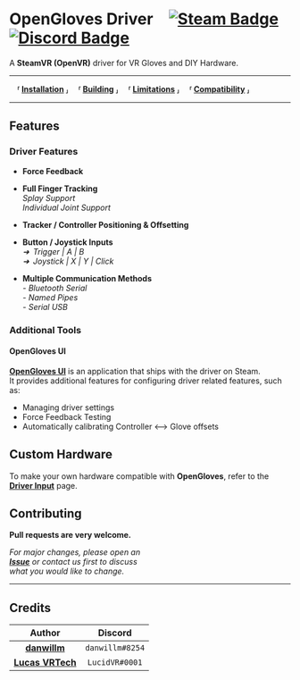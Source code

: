 # OpenGloves Driver [![Steam Badge]][Steam] [![Discord Badge]][Discord]

A **SteamVR (OpenVR)** driver for VR Gloves and DIY Hardware.<br>

---

 **⸢ [Installation] ⸥**
 **⸢ [Building] ⸥**
 **⸢ [Limitations] ⸥**
 **⸢ [Compatibility] ⸥**

---

## Features

### Driver Features

- **Force Feedback**

- **Full Finger Tracking** <br>
    *Splay Support* <br>
    *Individual Joint Support*

- **Tracker / Controller Positioning & Offsetting** <br>

- **Button / Joystick Inputs** <br>
    *➜ Trigger | A | B* <br>
    *➜ Joystick | X | Y | Click*

- **Multiple Communication Methods** <br>
    *- Bluetooth Serial* <br>
    *- Named Pipes* <br>
    *- Serial USB*

### Additional Tools

#### OpenGloves UI
**[OpenGloves UI]** is an application that ships with the driver on Steam. <br>
It provides additional features for configuring driver related features, such as:<br>
- Managing driver settings
- Force Feedback Testing
- Automatically calibrating Controller ⟷ Glove offsets

## Custom Hardware

To make your own hardware compatible with **OpenGloves**, refer to the **[Driver Input]** page. <br>

## Contributing

**Pull requests are very welcome.**

*For major changes, please open an* <br>
***[Issue]*** *or contact us first to discuss* <br>
*what you would like to change.*

---

## Credits

| Author | Discord |
|:------:|:-------:|
| **[danwillm]** | `danwillm#8254` |
| **[Lucas VRTech]** | `LucidVR#0001` |




<!----------------------------------------------------------------------------->

[Steam Badge]: https://img.shields.io/badge/Steam-000000?style=for-the-badge&logo=steam&logoColor=white
[Discord Badge]: https://img.shields.io/badge/Discord-7289DA?style=for-the-badge&logo=discord&logoColor=white

[Discord]: https://discord.gg/lucidvr
[Steam]: https://store.steampowered.com/app/1574050/OpenGloves
[Steam Page]: https://store.steampowered.com/app/1574050/OpenGloves

[Installation]: docs/Installation.md
[Building]: docs/Building.md
[Limitations]: docs/Limitations.md
[Compatibility]: docs/Compatibility.md

[UI]: https://github.com/lucidVR/opengloves-ui
[OpenGloves UI]: https://github.com/lucidVR/opengloves-ui

[Driver Input]: https://github.com/LucidVR/opengloves-driver/wiki/Driver-Input

[Issue]: https://github.com/LucidVR/opengloves-driver/issues

[Danwillm]: https://github.com/danwillm
[Lucas VRTech]: https://github.com/lucas-vrtech
